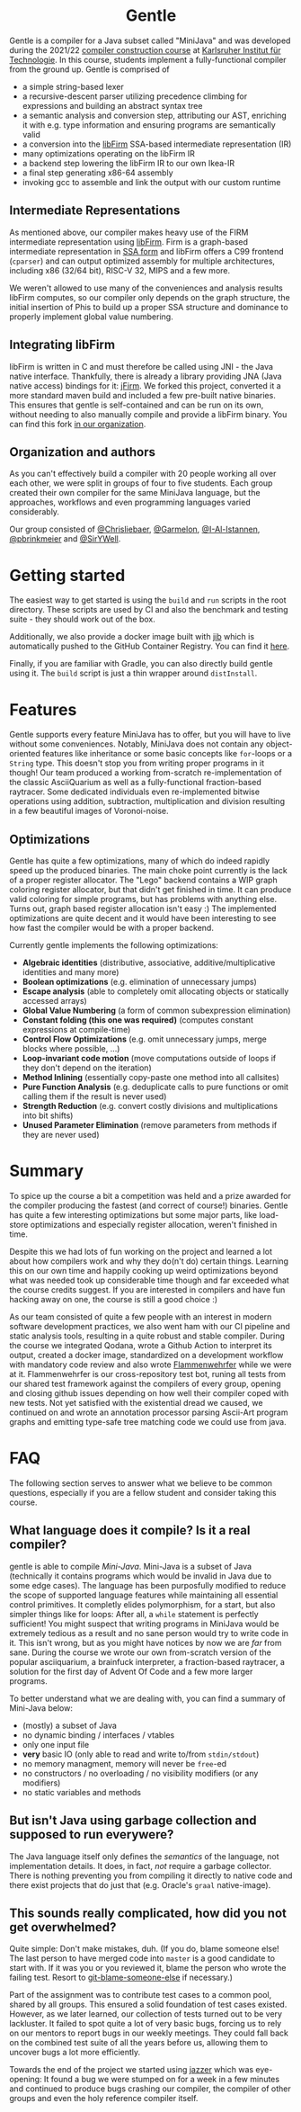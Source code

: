 <div align="center">
  <h1>Gentle</h1>
</div>

Gentle is a compiler for a Java subset called "MiniJava" and was developed during the
2021/22 [compiler construction course](https://pp.info.uni-karlsruhe.de/lehre/WS202122/compprakt/)
at [Karlsruher Institut für Technologie](https://www.kit.edu/).
In this course, students implement a fully-functional compiler from the ground
up. Gentle is comprised of
- a simple string-based lexer
- a recursive-descent parser utilizing precedence climbing for expressions
  and building an abstract syntax tree
- a semantic analysis and conversion step, attributing our AST, enriching it
  with e.g. type information and ensuring programs are semantically valid
- a conversion into the [libFirm](https://pp.ipd.kit.edu/firm/) SSA-based
  intermediate representation (IR)
- many optimizations operating on the libFirm IR
- a backend step lowering the libFirm IR to our own Ikea-IR
- a final step generating x86-64 assembly
- invoking gcc to assemble and link the output with our custom runtime


## Intermediate Representations
As mentioned above, our compiler makes heavy use of the FIRM intermediate
representation using [libFirm](https://libfirm.github.io/). Firm is a
graph-based intermediate representation in
[SSA form](https://en.wikipedia.org/wiki/Static_single_assignment_form) and
libFirm offers a C99 frontend (`cparser`) and can output optimized assembly for
multiple architectures, including x86 (32/64 bit), RISC-V 32, MIPS and a few
more.

We weren't allowed to use many of the conveniences and analysis results libFirm
computes, so our compiler only depends on the graph structure, the initial
insertion of Phis to build up a proper SSA structure and dominance to properly
implement global value numbering.


## Integrating libFirm
libFirm is written in C and must therefore be called using JNI - the Java
native interface. Thankfully, there is already a library providing JNA (Java
native access) bindings for it: [jFirm](https://pp.ipd.kit.edu/git/jFirm/). We
forked this project, converted it a more standard maven build and included a
few pre-built native binaries. This ensures that gentle is self-contained and
can be run on its own, without needing to also manually compile and provide a
libFirm binary. You can find this fork
[in our organization](https://github.com/Firmwehr/jFirm).


## Organization and authors
As you can't effectively build a compiler with 20 people working all over each
other, we were split in groups of four to five students. Each group created
their own compiler for the same MiniJava language, but the approaches,
workflows and even programming languages varied considerably.

Our group consisted of [@Chrisliebaer](https://github.com/chrisliebaer),
[@Garmelon](https://github.com/Garmelon),
[@I-Al-Istannen](https://github.com/I-Al-Istannen),
[@pbrinkmeier](https://github.com/pbrinkmeier) and
[@SirYWell](https://github.com/SirYwell).


# Getting started
The easiest way to get started is using the `build` and `run` scripts in the
root directory. These scripts are used by CI and also the benchmark and testing
suite - they should work out of the box.

Additionally, we also provide a docker image built with
[jib](https://github.com/GoogleContainerTools/jib) which is automatically
pushed to the GitHub Container Registry. You can find it
[here](https://github.com/Firmwehr/gentle/pkgs/container/gentle).

Finally, if you are familiar with Gradle, you can also directly build gentle using it.
The `build` script is just a thin wrapper around `distInstall`.

# Features
Gentle supports every feature MiniJava has to offer, but you will have to live
without some conveniences. Notably, MiniJava does not contain any
object-oriented features like inheritance or some basic concepts like
`for`-loops or a `String` type. This doesn't stop you from writing proper
programs in it though! Our team produced a working from-scratch
re-implementation of the classic AsciiQuarium as well as a fully-functional
fraction-based raytracer. Some dedicated individuals even re-implemented
bitwise operations using addition, subtraction, multiplication and division
resulting in a few beautiful images of Voronoi-noise.

## Optimizations
Gentle has quite a few optimizations, many of which do indeed rapidly speed up
the produced binaries. The main choke point currently is the lack of a proper
register allocator. The "Lego" backend contains a WIP graph coloring register
allocator, but that didn't get finished in time. It can produce valid coloring
for simple programs, but has problems with anything else. Turns out, graph
based register allocation isn't easy :) The implemented optimizations are quite
decent and it would have been interesting to see how fast the compiler would be
with a proper backend.

Currently gentle implements the following optimizations:
* **Algebraic identities** (distributive, associative, additive/multiplicative
  identities and many more)
* **Boolean optimizations** (e.g. elimination of unnecessary jumps)
* **Escape analysis** (able to completely omit allocating objects or statically
  accessed arrays)
* **Global Value Numbering** (a form of common subexpression elimination)
* **Constant folding (this one was required)** (computes constant expressions
  at compile-time)
* **Control Flow Optimizations** (e.g. omit unnecessary jumps, merge blocks
  where possible, …)
* **Loop-invariant code motion** (move computations outside of loops if they
  don't depend on the iteration)
* **Method Inlining** (essentially copy-paste one method into all callsites)
* **Pure Function Analysis** (e.g. deduplicate calls to pure functions or omit
  calling them if the result is never used)
* **Strength Reduction** (e.g. convert costly divisions and multiplications
  into bit shifts)
* **Unused Parameter Elimination** (remove parameters from methods if they are
  never used)

# Summary
To spice up the course a bit a competition was held and a prize awarded for the
compiler producing the fastest (and correct of course!) binaries.
Gentle has quite a few interesting optimizations but some major parts, like
load-store optimizations and especially register allocation, weren't finished in
time.

Despite this we had lots of fun working on the project and learned a lot about
how compilers work and why they do(n't do) certain things.
Learning this on our own time and happily cooking up weird optimizations beyond
what was needed took up considerable time though and far exceeded what the
course credits suggest.
If you are interested in compilers and have fun hacking away on one, the course
is still a good choice :)

As our team consisted of quite a few people with an interest in modern software
development practices, we also went ham with our CI pipeline and static
analysis tools, resulting in a quite robust and stable compiler.
During the course we integrated Qodana, wrote a Github Action to interpret its
output, created a docker image, standardized on a development workflow with
mandatory code review and also wrote
[Flammenwehrfer](https://github.com/Flammenwehrfer) while we were at it.
Flammenwehrfer is our cross-repository test bot, runing all tests from our
shared test framework against the compilers of every group, opening and closing
github issues depending on how well their compiler coped with new tests.
Not yet satisfied with the existential dread we caused, we continued on and
wrote an annotation processor parsing Ascii-Art program graphs and emitting
type-safe tree matching code we could use from java.

# FAQ
The following section serves to answer what we believe to be common questions,
especially if you are a fellow student and consider taking this course.

## What language does it compile? Is it a real compiler?
gentle is able to compile *Mini-Java*. Mini-Java is a subset of Java (technically it contains programs which would be
invalid in Java due to some edge cases).
The language has been purposfully modified to reduce the scope of supported
language features while maintaining all essential control primitives.
It completly elides polymorphism, for a start, but also simpler things like for loops:
After all, a `while` statement is perfectly sufficient!
You might suspect that writing programs in MiniJava would be extremely tedious as a result and no sane person would try to write code in it.
This isn't wrong, but as you might have notices by now we are *far* from sane.
During the course we wrote our own from-scratch version of the popular
asciiquarium, a brainfuck interpreter, a fraction-based raytracer, a solution
for the first day of Advent Of Code and a few more larger programs.

To better understand what we are dealing with, you can find a summary of Mini-Java below:

* (mostly) a subset of Java
* no dynamic binding / interfaces / vtables
* only one input file
* **very** basic IO (only able to read and write to/from `stdin/stdout`)
* no memory managment, memory will never be `free`-ed
* no constructors / no overloading / no visibility modifiers (or any modifiers)
* no static variables and methods

## But isn't Java using garbage collection and supposed to run everywere?
The Java language itself only defines the *semantics* of the language, not implementation details.
It does, in fact, *not* require a garbage collector.
There is nothing preventing you from compiling it directly to native code and
there exist projects that do just that (e.g. Oracle's `graal` native-image).

## This sounds really complicated, how did you not get overwhelmed?
Quite simple: Don't make mistakes, duh.
(If you do, blame someone else! The last person to have merged code into
`master` is a good candidate to start with. If it was you or you reviewed it,
blame the person who wrote the failing test. Resort to
[git-blame-someone-else](https://github.com/jayphelps/git-blame-someone-else)
if necessary.)

Part of the assignment was to contribute test cases to a common pool, shared by all groups.
This ensured a solid foundation of test cases existed.
However, as we later learned, our collection of tests turned out to be very lackluster.
It failed to spot quite a lot of very basic bugs, forcing us to rely on our mentors to report bugs in our weekly meetings.
They could fall back on the combined test suite of all the years before us,
allowing them to uncover bugs a lot more efficiently.

Towards the end of the project we started using
[jazzer](https://github.com/CodeIntelligenceTesting/jazzer) which was
eye-opening: It found a bug we were stumped on for a week in a few minutes and
continued to produce bugs crashing our compiler, the compiler of other groups
and even the holy reference compiler itself.
